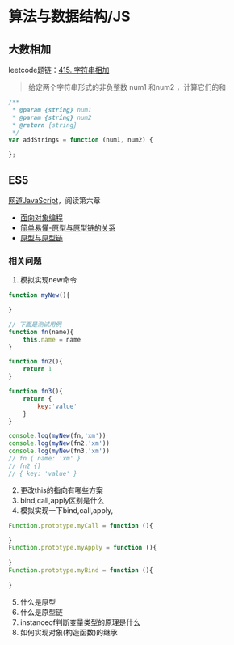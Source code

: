 # 算法与数据结构/JS

## 大数相加
leetcode题链：[415. 字符串相加](https://leetcode-cn.com/problems/add-strings/)

>给定两个字符串形式的非负整数 num1 和num2 ，计算它们的和

```js
/**
 * @param {string} num1
 * @param {string} num2
 * @return {string}
 */
var addStrings = function (num1, num2) {

};
```

## ES5
[网道JavaScript](https://wangdoc.com/javascript/index.html)，阅读第六章
* [面向对象编程](https://wangdoc.com/javascript/oop/index.html)
* [简单易懂-原型与原型链的关系](https://juejin.im/pin/6844910475042357261)
* [原型与原型链](https://sugarat.top/bigWeb/js/prototype.html)
### 相关问题
1. 模拟实现new命令
```js
function myNew(){

}

// 下面是测试用例
function fn(name){
    this.name = name
}

function fn2(){
    return 1
}

function fn3(){
    return {
        key:'value'
    }
}

console.log(myNew(fn,'xm'))
console.log(myNew(fn2,'xm'))
console.log(myNew(fn3,'xm'))
// fn { name: 'xm' }
// fn2 {}
// { key: 'value' }
```
2. 更改this的指向有哪些方案
3. bind,call,apply区别是什么
4. 模拟实现一下bind,call,apply,
```js
Function.prototype.myCall = function (){

}
Function.prototype.myApply = function (){
    
}
Function.prototype.myBind = function (){
    
}
```
5. 什么是原型
6. 什么是原型链
7. instanceof判断变量类型的原理是什么
8. 如何实现对象(构造函数)的继承